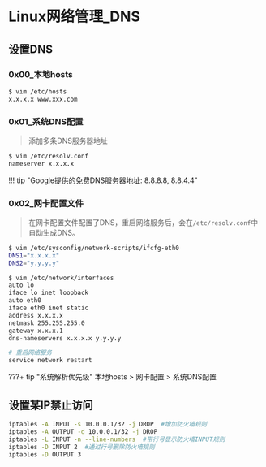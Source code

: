 # Linux网络管理_DNS

## 设置DNS

### 0x00_本地hosts

```bash
$ vim /etc/hosts
x.x.x.x www.xxx.com
```

### 0x01_系统DNS配置

> 添加多条DNS服务器地址

```bash
$ vim /etc/resolv.conf
nameserver x.x.x.x
```

!!! tip "Google提供的免费DNS服务器地址: 8.8.8.8, 8.8.4.4"

### 0x02_网卡配置文件

> 在网卡配置文件配置了DNS，重启网络服务后，会在`/etc/resolv.conf`中自动生成DNS。

```bash tab="Red Hat"
$ vim /etc/sysconfig/network-scripts/ifcfg-eth0
DNS1="x.x.x.x"
DNS2="y.y.y.y"
```

```bash tab="ubuntu"
$ vim /etc/network/interfaces
auto lo
iface lo inet loopback
auto eth0
iface eth0 inet static
address x.x.x.x
netmask 255.255.255.0
gateway x.x.x.1
dns-nameservers x.x.x.x y.y.y.y
```

```bash
# 重启网络服务
service network restart
```

???+ tip "系统解析优先级"
    本地hosts  >  网卡配置  >  系统DNS配置


## 设置某IP禁止访问

```bash
iptables -A INPUT -s 10.0.0.1/32 -j DROP  #增加防火墙规则
iptables -A OUTPUT -d 10.0.0.1/32 -j DROP
iptables -L INPUT -n --line-numbers  #带行号显示防火墙INPUT规则
iptables -D INPUT 2  #通过行号删除防火墙规则
iptables -D OUTPUT 3
```

